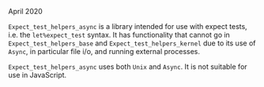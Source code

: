 April 2020

`Expect_test_helpers_async` is a library intended for use with expect
tests, i.e. the `let%expect_test` syntax.  It has functionality that
cannot go in `Expect_test_helpers_base` and
`Expect_test_helpers_kernel` due to its use of `Async`, in particular
file i/o, and running external processes.

`Expect_test_helpers_async` uses both `Unix` and `Async`.  It is not
suitable for use in JavaScript.
